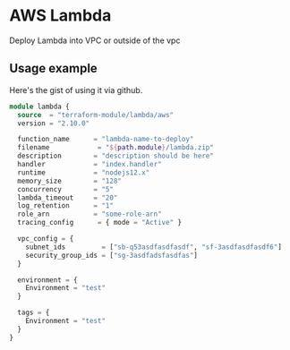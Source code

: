 # AWS Lambda

Deploy Lambda into VPC or outside of the vpc

## Usage example

Here's the gist of using it via github.

```terraform
module lambda {
  source  = "terraform-module/lambda/aws"
  version = "2.10.0"

  function_name      = "lambda-name-to-deploy"
  filename            = "${path.module}/lambda.zip"
  description        = "description should be here"
  handler            = "index.handler"
  runtime            = "nodejs12.x"
  memory_size        = "128"
  concurrency        = "5"
  lambda_timeout     = "20"
  log_retention      = "1"
  role_arn           = "some-role-arn"
  tracing_config      = { mode = "Active" }

  vpc_config = {
    subnet_ids         = ["sb-q53asdfasdfasdf", "sf-3asdfasdfasdf6"]
    security_group_ids = ["sg-3asdfadsfasdfas"]
  }

  environment = {
    Environment = "test"
  }

  tags = {
    Environment = "test"
  }
}
```
